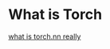 What is Torch
==============================================
[what is torch.nn really](https://pytorch.org/tutorials/beginner/nn_tutorial.html)
